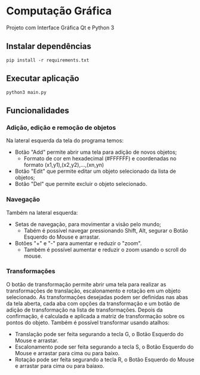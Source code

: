 # Computação Gráfica

Projeto com Interface Gráfica Qt e Python 3

## Instalar dependências

```
pip install -r requirements.txt
```

## Executar aplicação 

```
python3 main.py
```

## Funcionalidades

### Adição, edição e remoção de objetos
Na lateral esquerda da tela do programa temos: 
- Botão "Add" permite abrir uma tela para adição de novos objetos;
  - Formato de cor em hexadecimal (#FFFFFF) e coordenadas no formato (x1,y1),(x2,y2),...,(xn,yn)
- Botão "Edit" que permite editar um objeto selecionado da lista de objetos;
- Botão "Del" que permite excluir o objeto selecionado.

### Navegação
Também na lateral esquerda:
- Setas de navegação, para movimentar a visão pelo mundo;
  - Tabém é possível navegar pressionando Shift, Alt, segurar o Botão Esquerdo do Mouse e arrastar.
- Botões "+" e "-" para aumentar e reduzir o "zoom".
  - Também é possível aumentar e reduzir o zoom usando o scroll do mouse.

### Transformações
O botão de transformação permite abrir uma tela para realizar as transformações de translação, escalonamento e rotação em um objeto selecionado.
As transformações desejadas podem ser definidas nas abas da tela aberta, cada aba com opções da transformação e um botão de adição de transformação na lista de transformações. Depois da confirmação, é calculada e aplicada a matriz de transformação sobre os pontos do objeto.
Também é possível transformar usando atalhos:
  - Translação pode ser feita segurando a tecla G, o Botão Esquerdo do Mouse e arrastar.
  - Escalonamento pode ser feita segurando a tecla S, o Botão Esquerdo do Mouse e arrastar para cima ou para baixo.
  - Rotação pode ser feita segurando a tecla R, o Botão Esquerdo do Mouse e arrastar para cima ou para baiaxo.
